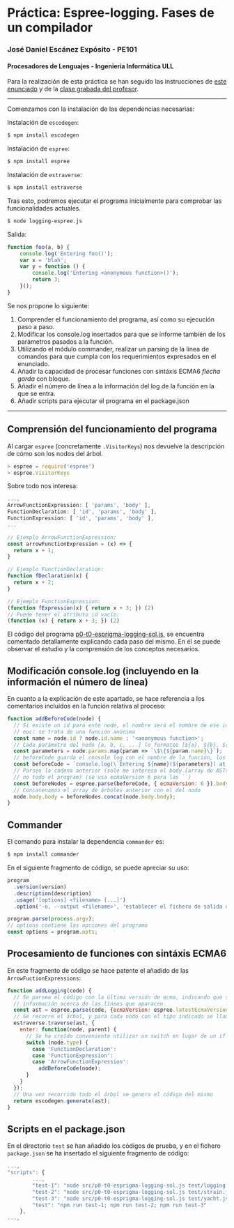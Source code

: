 # Práctica: Espree-logging. Fases de un compilador
### José Daniel Escánez Expósito - PE101
#### Procesadores de Lenguajes - Ingeniería Informática ULL

Para la realización de esta práctica se han seguido las instrucciones de [este enunciado](https://ull-esit-gradoii-pl.github.io//practicas/esprima-logging) y de la [clase grabada del profesor](https://www.youtube.com/watch?v=V--OxVtddLA&feature=youtu.be).

---

Comenzamos con la instalación de las dependencias necesarias:

Instalación de `escodegen`:
```bash
$ npm install escodegen
```

Instalación de `espree`:
```bash
$ npm install espree
```

Instalación de `estraverse`:
```bash
$ npm install estraverse
```

Tras esto, podremos ejecutar el programa inicialmente para comprobar las funcionalidades actuales.
```bash
$ node logging-espree.js
```

Salida:
```javascript
function foo(a, b) {
    console.log('Entering foo()');
    var x = 'blah';
    var y = function () {
        console.log('Entering <anonymous function>()');
        return 3;
    }();
}
```

Se nos propone lo siguiente:
1. Comprender el funcionamiento del programa, así como su ejecución paso a paso.
2. Modificar los console.log insertados para que se informe también de los parámetros pasados a la función.
3. Utilizando el módulo commander, realizar un parsing de la línea de comandos para que cumpla con los requerimientos expresados en el enunciado.
4. Añadir la capacidad de procesar funciones con sintáxis ECMA6 *flecha gorda* con bloque.
5. Añadir el número de línea a la información del log de la función en la que se entra.
6. Añadir scripts para ejecutar el programa en el package.json

---

## Comprensión del funcionamiento del programa

Al cargar `espree` (concretamente `.VisitorKeys`) nos devuelve la descripción de cómo son los nodos del árbol. 

```js
> espree = require('espree')
> espree.VisitorKeys
```

Sobre todo nos interesa:

```js
...,
ArrowFunctionExpression: [ 'params', 'body' ],
FunctionDeclaration: [ 'id', 'params', 'body' ],
FunctionExpression: [ 'id', 'params', 'body' ],
...
```

```js
// Ejemplo ArrowFunctionExpression:
const arrowFunctionExpression = (x) => {  
  return x + 1; 
}
```

```js
// Ejemplo FunctionDeclaration:
function fDeclaration(x) {  
  return x + 2; 
}
```

```js
// Ejemplo FunctionExpression:
(function fExpression(x) { return x + 3; }) (2)
// Puede tener el atributo id vacío:
(function (x) { return x + 3; }) (2)
```

El código del programa [p0-t0-esprigma-logging-sol.js](./p0-t0-esprigma-logging-sol.js), se encuentra comentado detallamente explicando cada paso del mismo. En él se puede observar el estudio y la comprensión de los conceptos necesarios.

## Modificación console.log (incluyendo en la información el número de línea)

En cuanto a la explicación de este apartado, se hace referencia a los comentarios incluidos en la función relativa al proceso: 
```js
function addBeforeCode(node) {
  // Si existe un id para este node, el nombre será el nombre de ese id
  // eoc: se trata de una función anónima
  const name = node.id ? node.id.name : '<anonymous function>';
  // Cada parámetro del nodo [a, b, c, ...] lo formateo [${a}, ${b}, ${c}, ...]
  const parameters = node.params.map(param => `\$\{${param.name}\}`);
  // beforeCode guarda el console log con el nombre de la función, los parámetros y la línea
  const beforeCode = `console.log(\`Entering ${name}(${parameters}) at line ${node.loc.start.line}\`);`;
  // Parseo la cadena anterior (solo me interesa el body [array de ASTs], 
  // no todo el program) (se usa ecmaVersion 6 para las ``)
  const beforeNodes = espree.parse(beforeCode, { ecmaVersion: 6 }).body;
  // Concatenamos el array de árboles anterior con el del nodo
  node.body.body = beforeNodes.concat(node.body.body);
}
```

## Commander

El comando para instalar la dependencia `commander` es:

```bash
$ npm install commander
```

En el siguiente fragmento de código, se puede apreciar su uso:

```js
program
  .version(version)
  .description(description)
  .usage('[options] <filename> [...]')
  .option('-o, --output <filename>', 'establecer el fichero de salida del resultado del programa');

program.parse(process.argv);
// options contiene las opciones del programa
const options = program.opts;
```

## Procesamiento de funciones con sintáxis ECMA6

En este fragmento de código se hace patente el añadido de las `ArrowFuctionExpressions`:

```js
function addLogging(code) {
  // Se parsea el código con la última versión de ecma, indicando que se requiere la 
  // información acerca de las líneas que aparacen 
  const ast = espree.parse(code, {ecmaVersion: espree.latestEcmaVersion, loc: true});
  // Se recorre el árbol, y para cada nodo con el tipo indicado se llama a addBeforeCode
  estraverse.traverse(ast, {
    enter: function(node, parent) {
      // Se ha creído conveniente utilizar un switch en lugar de un if
      switch (node.type) {
        case 'FunctionDeclaration':
        case 'FunctionExpression':
        case 'ArrowFunctionExpression':
          addBeforeCode(node);
      }
    }
  });
  // Una vez recorrido todo el árbol se genera el código del mismo
  return escodegen.generate(ast);
}
```

## Scripts en el package.json

En el directorio `test` se han añadido los códigos de prueba, y en el fichero `package.json` se ha insertado el siguiente fragmento de código:

```js
...,
"scripts": {
        ...,
        "test-1": "node src/p0-t0-esprigma-logging-sol.js test/logging.js -o output/out1.js",
        "test-2": "node src/p0-t0-esprigma-logging-sol.js test/strain.js -o output/out2.js",
        "test-3": "node src/p0-t0-esprigma-logging-sol.js test/yacht.js -o output/out3.js",
        "test": "npm run test-1; npm run test-2; npm run test-3"
    },
...,
```
